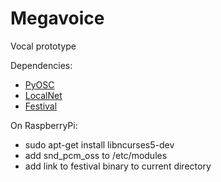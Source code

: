 Megavoice
=========

Vocal prototype

Dependencies:
- [PyOSC](https://trac.v2.nl/wiki/pyOSC)
- [LocalNet](https://github.com/astrovandalistas/LocalNet)
- [Festival](http://www.cstr.ed.ac.uk/projects/festival)

On RaspberryPi:
- sudo apt-get install libncurses5-dev
- add snd_pcm_oss to /etc/modules
- add link to festival binary to current directory
